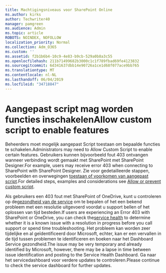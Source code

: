 ```yaml
---
title: Machtigingsniveaus voor SharePoint Online
ms.author: kirks
author: Techwriter40
manager: pamgreen
ms.audience: Admin
ms.topic: article
ROBOTS: NOINDEX, NOFOLLOW
localization_priority: Normal
ms.collection: Adm_O365
ms.custom: ''
ms.assetid: f2b1b6b4-10c9-4e83-b9cb-529a0b8a3c55
ms.openlocfilehash: 211b71499682b3000c1c1f789fbad69fe4123832
ms.sourcegitcommit: 6d341637dbb14e90726a1ce1d68f077ace9bb765
ms.translationtype: MT
ms.contentlocale: nl-NL
ms.lasthandoff: 06/04/2019
ms.locfileid: "34718847"
---
```

# <a name="allow-custom-script-to-enable-features"></a><span data-ttu-id="1346e-102">Aangepast script mag worden functies inschakelen</span><span class="sxs-lookup"><span data-stu-id="1346e-102">Allow custom script to enable features</span></span>

<span data-ttu-id="1346e-103">Beheerders moet mogelijk aangepast Script toestaan om bepaalde functies te schakelen.</span><span class="sxs-lookup"><span data-stu-id="1346e-103">Administrators may need to Allow Custom Script to enable certain features.</span></span> <span data-ttu-id="1346e-104">Gebruikers kunnen bijvoorbeeld fout 403 ontvangen wanneer verbinding wordt gemaakt met SharePoint met SharePoint Designer.</span><span class="sxs-lookup"><span data-stu-id="1346e-104">For example, users may receive error 403 when connecting to SharePoint with SharePoint Designer.</span></span> <span data-ttu-id="1346e-105">Zie voor gedetailleerde stappen, voorbeelden en overwegingen [toestaan of voorkomen van aangepast script](https://docs.microsoft.com/en-us/sharepoint/allow-or-prevent-custom-script).</span><span class="sxs-lookup"><span data-stu-id="1346e-105">For detailed steps, examples and considerations see [Allow or prevent custom script](https://docs.microsoft.com/en-us/sharepoint/allow-or-prevent-custom-script).</span></span>

<span data-ttu-id="1346e-106">Als gebruikers een 403 fout met SharePoint of OneDrive, kunt u controleren op de[gezondheid van de service](https://admin.microsoft.com/AdminPortal/Home#/servicehealth) om te bepalen of het een bekend probleem met een resolutie uitgevoerd voordat u support bellen of het oplossen van tijd besteden.</span><span class="sxs-lookup"><span data-stu-id="1346e-106">If users are experiencing an Error 403 with SharePoint or OneDrive, you can check the[service health](https://admin.microsoft.com/AdminPortal/Home#/servicehealth)  to determine whether it is a known issue with a resolution in progress before you call support or spend time troubleshooting.</span></span> <span data-ttu-id="1346e-107">Het probleem kan worden zeer tijdelijke en al geïdentificeerd door Microsoft, echter, kan er een vervallen in de tijd tussen problemen te identificeren en boeken naar het Dashboard Service gezondheid.</span><span class="sxs-lookup"><span data-stu-id="1346e-107">The issue may be very temporary and already identified by Microsoft, however, there may be a lapse in time between issue identification and posting to the Service Health Dashboard.</span></span> <span data-ttu-id="1346e-108">Ga naar het servicedashboard voor verdere updates te controleren.</span><span class="sxs-lookup"><span data-stu-id="1346e-108">Please continue to check the service dashboard for further updates.</span></span>

